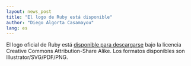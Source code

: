 ```yaml
---
layout: news_post
title: "El logo de Ruby está disponible"
author: "Diego Algorta Casamayou"
lang: es
---
```


El logo oficial de Ruby está [disponible para descargarse][1] bajo la
licencia Creative Commons Attribution-Share Alike. Los formatos
disponibles son Illustrator/SVG/PDF/PNG.



[1]: http://www.ruby-assn.org/index.html.en 
